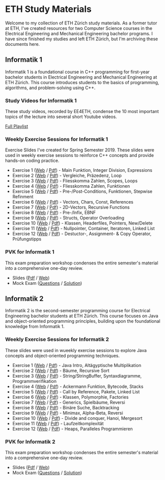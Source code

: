 # ETH Study Materials

Welcome to my collection of ETH Zürich study materials. As a former tutor at ETH, I've created resources for two Computer Science courses in the Electrical Engineering and Mechanical Engineering bachelor programs. I have since finished my studies and left ETH Zürich, but I'm archiving these documents here.

## Informatik 1

Informatik 1 is a foundational course in C++ programming for first-year bachelor students in Electrical Engineering and Mechanical Engineering at ETH Zürich. This course introduces students to the basics of programming, algorithms, and problem-solving using C++.

### Study Videos for Informatik 1

These study videos, recorded by EE4ETH, condense the 10 most important topics of the lecture into several short Youtube videos.

[Full Playlist](https://www.youtube.com/playlist?list=PL0WLWTsoAENg6yiw2hdDDzu-6xpZhU-yh)

### Weekly Exercise Sessions for Informatik 1

Exercise Slides I've created for Spring Semester 2019. These slides were used in weekly exercise sessions to reinforce C++ concepts and provide hands-on coding practice.

- Exercise 1 (<a href="/info1/Exercises/Ex1" target="_blank">Web</a> / <a href="/info1/Exercises/Ex1/Ex1.pdf" target="_blank">Pdf</a>) - Main Funktion, Integer Division, Expressions
- Exercise 2 (<a href="/info1/Exercises/Ex2" target="_blank">Web</a> / <a href="/info1/Exercises/Ex2/Ex2.pdf" target="_blank">Pdf</a>) - Vergleiche, Präzedenz, Loop
- Exercise 3 (<a href="/info1/Exercises/Ex3" target="_blank">Web</a> / <a href="/info1/Exercises/Ex3/Ex3.pdf" target="_blank">Pdf</a>) - Fliesskomma Zahlen, Scopes, Loops
- Exercise 4 (<a href="/info1/Exercises/Ex4" target="_blank">Web</a> / <a href="/info1/Exercises/Ex4/Ex4.pdf" target="_blank">Pdf</a>) - Fliesskomma Zahlen, Funktionen
- Exercise 5 (<a href="/info1/Exercises/Ex5" target="_blank">Web</a> / <a href="/info1/Exercises/Ex5/Ex5.pdf" target="_blank">Pdf</a>) - Pre-/Post-Conditions, Funktionen, Stepwise Refinment
- Exercise 6 (<a href="/info1/Exercises/Ex6" target="_blank">Web</a> / <a href="/info1/Exercises/Ex6/Ex6.pdf" target="_blank">Pdf</a>) - Vectors, Chars, Const, References
- Exercise 7 (<a href="/info1/Exercises/Ex7" target="_blank">Web</a> / <a href="/info1/Exercises/Ex7/Ex7.pdf" target="_blank">Pdf</a>) - 2D-Vectors, Recursive Functions
- Exercise 8 (<a href="/info1/Exercises/Ex8" target="_blank">Web</a> / <a href="/info1/Exercises/Ex8/Ex8.pdf" target="_blank">Pdf</a>) - Pre-/Infix, EBNF
- Exercise 9 (<a href="/info1/Exercises/Ex9" target="_blank">Web</a> / <a href="/info1/Exercises/Ex9/Ex9.pdf" target="_blank">Pdf</a>) - Structs, Operator Overloading
- Exercise 10 (<a href="/info1/Exercises/Ex10" target="_blank">Web</a> / <a href="/info1/Exercises/Ex10/Ex10.pdf" target="_blank">Pdf</a>) - Klassen, Headerfiles, Pointers, New/Delete
- Exercise 11 (<a href="/info1/Exercises/Ex11" target="_blank">Web</a> / <a href="/info1/Exercises/Ex11/Ex11.pdf" target="_blank">Pdf</a>) - Nullpointer, Container, Iteratoren, Linked List
- Exercise 12 (<a href="/info1/Exercises/Ex12" target="_blank">Web</a> / <a href="/info1/Exercises/Ex1/Ex12.pdf" target="_blank">Pdf</a>) - Destuctor-, Assignment- & Copy Operator, Prüfungstipps

### PVK for Informatik 1
This exam preparation workshop condenses the entire semester's material into a comprehensive one-day review.

- Slides (<a href="/info1/pvk/slides/light/PVK_Info1_Light.pdf" target="_blank">Pdf</a> / <a href="/info1/pvk/slides/dark" target="_blank">Web</a>)</li>
- Mock Exam (<a href="/info1/pvk/PVK19_Pruefung_Zusammenschnitt.pdf" target="_blank">Questions</a> / <a href="/info1/pvk/PVK19_Pruefung_Zusammenschnitt_Loesungen.pdf" target="_blank">Solution</a>)

## Informatik 2
Informatik 2 is the second-semester programming course for Electrical Engineering bachelor students at ETH Zürich. This course focuses on Java and object-oriented programming principles, building upon the foundational knowledge from Informatik 1.

### Weekly Exercise Sessions for Informatik 2
These slides were used in wueekly exercise sessions to explore Java concepts and object-oriented programming techniques.
- Exercise 1 (<a href="/info2/Exercises/Ex1" target="_blank">Web</a> / <a href="/info2/Exercises/Ex1/Ex1.pdf" target="_blank">Pdf</a>) - Java Intro, Altägyptische Multiplikation
- Exercise 2 (<a href="/info2/Exercises/Ex2" target="_blank">Web</a> / <a href="/info2/Exercises/Ex2/Ex2.pdf" target="_blank">Pdf</a>) - Bäume, Recursive Sort
- Exercise 3 (<a href="/info2/Exercises/Ex3" target="_blank">Web</a> / <a href="/info2/Exercises/Ex3/Ex3.pdf" target="_blank">Pdf</a>) - String/StringBuffer, Syntaxdiagramme, Programmverifikation
- Exercise 4 (<a href="/info2/Exercises/Ex4" target="_blank">Web</a> / <a href="/info2/Exercises/Ex4/Ex4.pdf" target="_blank">Pdf</a>) - Ackermann Funktion, Bytecode, Stacks
- Exercise 5 (<a href="/info2/Exercises/Ex5" target="_blank">Web</a> / <a href="/info2/Exercises/Ex5/Ex5.pdf" target="_blank">Pdf</a>) - Call by Reference, Pakete, Linked List
- Exercise 6 (<a href="/info2/Exercises/Ex6" target="_blank">Web</a> / <a href="/info2/Exercises/Ex6/Ex6.pdf" target="_blank">Pdf</a>) - Klassen, Polymorphie, Factories
- Exercise 7 (<a href="/info2/Exercises/Ex7" target="_blank">Web</a> / <a href="/info2/Exercises/Ex7/Ex7.pdf" target="_blank">Pdf</a>) - Generics, Spielbäume, Reversi
- Exercise 8 (<a href="/info2/Exercises/Ex8" target="_blank">Web</a> / <a href="/info2/Exercises/Ex8/Ex8.pdf" target="_blank">Pdf</a>) - Binäre Suche, Backtracking
- Exercise 9 (<a href="/info2/Exercises/Ex9" target="_blank">Web</a> / <a href="/info2/Exercises/Ex9/Ex9.pdf" target="_blank">Pdf</a>) - Minimax, Alpha-Beta, Reversi
- Exercise 10 (<a href="/info2/Exercises/Ex10" target="_blank">Web</a> / <a href="/info2/Exercises/Ex10/Ex10.pdf" target="_blank">Pdf</a>) - Divide and conquer, Hanoi, Mergesort
- Exercise 11 (<a href="/info2/Exercises/Ex11" target="_blank">Web</a> / <a href="/info2/Exercises/Ex11/Ex11.pdf" target="_blank">Pdf</a>) - Laufzeitkomplexität
- Exercise 12 (<a href="/info2/Exercises/Ex12" target="_blank">Web</a> / <a href="/info2/Exercises/Ex1/Ex12.pdf" target="_blank">Pdf</a>) - Heaps, Paralleles Programmieren

### PVK for Informatik 2
This exam preparation workshop condenses the entire semester's material into a comprehensive one-day review.
- Slides (<a href="/info2/pvk/slides/informatik-ii-pvk-2021.pdf" target="_blank">Pdf</a> / <a href="/info2/pvk/slides" target="_blank">Web</a>)</li>
- Mock Exam (<a href="/info2/pvk/PVK_Info2_Pruefung_Zusammenschnitt.pdf" target="_blank">Questions</a> / <a href="/info2/pvk/PVK_Info2_Pruefung_Zusammenschnitt_Loesungen.pdf" target="_blank">Solution</a>)

